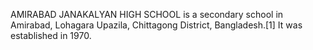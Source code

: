 AMIRABAD JANAKALYAN HIGH SCHOOL is a secondary school in Amirabad, Lohagara Upazila, Chittagong District, Bangladesh.[1] It was established in 1970.
